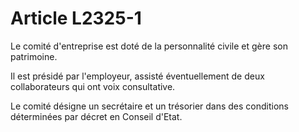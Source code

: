# Article L2325-1

Le comité d'entreprise est doté de la personnalité civile et gère son patrimoine. 

Il est présidé par l'employeur, assisté éventuellement de deux collaborateurs qui ont voix consultative. 

Le comité désigne un secrétaire et un trésorier dans des conditions déterminées par décret en Conseil d'Etat.